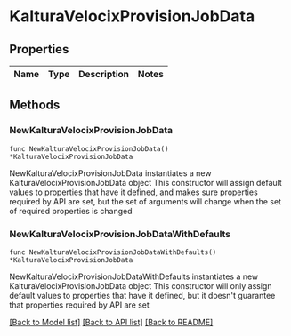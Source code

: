 # KalturaVelocixProvisionJobData

## Properties

Name | Type | Description | Notes
------------ | ------------- | ------------- | -------------

## Methods

### NewKalturaVelocixProvisionJobData

`func NewKalturaVelocixProvisionJobData() *KalturaVelocixProvisionJobData`

NewKalturaVelocixProvisionJobData instantiates a new KalturaVelocixProvisionJobData object
This constructor will assign default values to properties that have it defined,
and makes sure properties required by API are set, but the set of arguments
will change when the set of required properties is changed

### NewKalturaVelocixProvisionJobDataWithDefaults

`func NewKalturaVelocixProvisionJobDataWithDefaults() *KalturaVelocixProvisionJobData`

NewKalturaVelocixProvisionJobDataWithDefaults instantiates a new KalturaVelocixProvisionJobData object
This constructor will only assign default values to properties that have it defined,
but it doesn't guarantee that properties required by API are set


[[Back to Model list]](../README.md#documentation-for-models) [[Back to API list]](../README.md#documentation-for-api-endpoints) [[Back to README]](../README.md)


